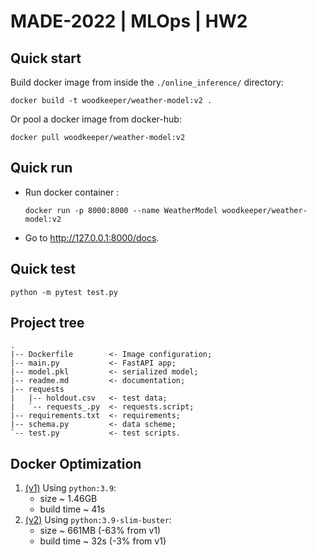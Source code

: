# MADE-2022 | MLOps | HW2

## Quick start
Build docker image from inside the `./online_inference/` directory:
```commandline
docker build -t woodkeeper/weather-model:v2 .
```

Or pool a docker image from docker-hub:
```commandline
docker pull woodkeeper/weather-model:v2
```

## Quick run
- Run docker container :
   ```commandline
   docker run -p 8000:8000 --name WeatherModel woodkeeper/weather-model:v2
   ```
 - Go to http://127.0.0.1:8000/docs.

## Quick test
```commandline
python -m pytest test.py
```

## Project tree
```
.
|-- Dockerfile        <- Image configuration;
|-- main.py           <- FastAPI app;
|-- model.pkl         <- serialized model;
|-- readme.md         <- documentation;
|-- requests          
|   |-- holdout.csv   <- test data;
|   `-- requests_.py  <- requests.script;
|-- requirements.txt  <- requirements;
|-- schema.py         <- data scheme;
`-- test.py           <- test scripts.
```

## Docker Optimization
1. [(v1)](https://hub.docker.com/layers/woodkeeper/weather-model/v1/images/sha256-a09f36fbcd2639812d53f04bb0e20970aa0940f52e1347a73b080b879cf445ad?context=repo) Using `python:3.9`:
   - size ~ 1.46GB
   - build time ~ 41s
2. [(v2)](https://hub.docker.com/layers/woodkeeper/weather-model/v2/images/sha256-f362e072638c184cb7bddc00a39578013066dbc870367d1ea48ce8576e5ee911?context=repo) Using `python:3.9-slim-buster`:
   - size ~ 661MB (-63% from v1)
   - build time ~ 32s (-3% from v1)